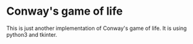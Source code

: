# Conway's game of life
This is just another implementation of Conway's game of life.
It is using python3 and tkinter.
